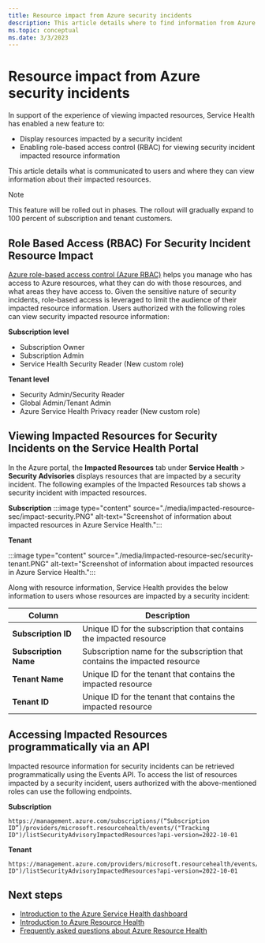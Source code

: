 ```yaml
---
title: Resource impact from Azure security incidents
description: This article details where to find information from Azure Service Health about how Azure security incidents impact your resources.
ms.topic: conceptual
ms.date: 3/3/2023
---
```


# Resource impact from Azure security incidents

In support of the experience of viewing impacted resources, Service Health has enabled a new feature to:

- Display resources impacted by a security incident
- Enabling role-based access control (RBAC) for viewing security incident impacted resource information

This article details what is communicated to users and where they can view information about their impacted resources.

>[!Note]
>This feature will be rolled out in phases. The rollout will gradually expand to 100 percent of subscription and tenant customers.

## Role Based Access (RBAC) For Security Incident Resource Impact

[Azure role-based access control (Azure RBAC)](../role-based-access-control/overview.md) helps you manage who has access to Azure resources, what they can do with those resources, and what areas they have access to. Given the sensitive nature of security incidents, role-based access is leveraged to limit the audience of their impacted resource information. Users authorized with the following roles can view security impacted resource information:

**Subscription level**
- Subscription Owner
- Subscription Admin
- Service Health Security Reader (New custom role)

**Tenant level**
- Security Admin/Security Reader
- Global Admin/Tenant Admin
- Azure Service Health Privacy reader (New custom role)

## Viewing Impacted Resources for Security Incidents on the Service Health Portal

In the Azure portal, the **Impacted Resources** tab under **Service Health** > **Security Advisories** displays resources that are impacted by a security incident. The following examples of the Impacted Resources tab shows a security incident with impacted resources.

**Subscription**
:::image type="content" source="./media/impacted-resource-sec/impact-security.PNG" alt-text="Screenshot of information about impacted resources in Azure Service Health.":::

**Tenant**

:::image type="content" source="./media/impacted-resource-sec/security-tenant.PNG" alt-text="Screenshot of information about impacted resources in Azure Service Health.":::

Along with resource information, Service Health provides the below information to users whose resources are impacted by a security incident:

|Column  |Description |
|---------|---------|
|**Subscription ID**|Unique ID for the subscription that contains the impacted resource|
|**Subscription Name**|Subscription name for the subscription that contains the impacted resource|
|**Tenant Name**|Unique ID for the tenant that contains the impacted resource|
|**Tenant ID**|Unique ID for the tenant that contains the impacted resource|

## Accessing Impacted Resources programmatically via an API

Impacted resource information for security incidents can be retrieved programmatically using the Events API. To access the list of resources impacted by a security incident, users authorized with the above-mentioned roles can use the following endpoints.

**Subscription**

```HTTP
https://management.azure.com/subscriptions/(“Subscription ID”)/providers/microsoft.resourcehealth/events/("Tracking ID")/listSecurityAdvisoryImpactedResources?api-version=2022-10-01
```

**Tenant**

```HTTP
https://management.azure.com/providers/microsoft.resourcehealth/events/("Tracking ID")/listSecurityAdvisoryImpactedResources?api-version=2022-10-01
```

## Next steps
- [Introduction to the Azure Service Health dashboard](service-health-overview.md)
- [Introduction to Azure Resource Health](resource-health-overview.md)
- [Frequently asked questions about Azure Resource Health](resource-health-faq.yml)